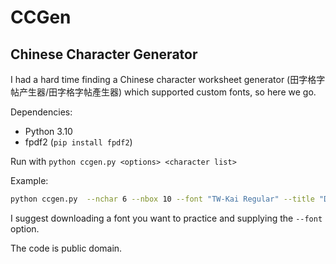 # CCGen

## Chinese Character Generator

I had a hard time finding a Chinese character worksheet generator (田字格字帖产生器/田字格字帖產生器) which supported custom fonts, so here we go.

Dependencies:

- Python 3.10
- fpdf2 (`pip install fpdf2`)

Run with `python ccgen.py <options> <character list>`

Example:

``` sh
python ccgen.py  --nchar 6 --nbox 10 --font "TW-Kai Regular" --title "Daily Practice" 田字格字帖產生器
```

I suggest downloading a font you want to practice and supplying the `--font` option.

The code is public domain.